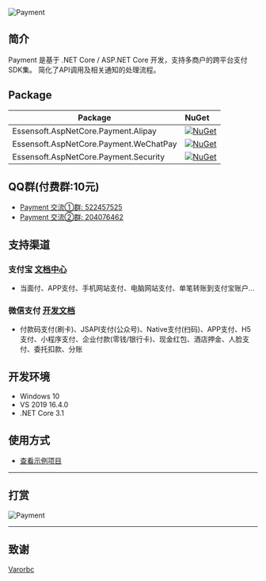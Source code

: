 ![Payment](https://raw.githubusercontent.com/essensoft/media/master/images/github/payment.png)

## 简介

Payment 是基于 .NET Core / ASP.NET Core 开发，支持多商户的跨平台支付SDK集。
简化了API调用及相关通知的处理流程。

## Package

Package  | NuGet 
-------- | :------------ 
Essensoft.AspNetCore.Payment.Alipay         | [![NuGet](https://img.shields.io/nuget/v/Essensoft.AspNetCore.Payment.Alipay.svg)](https://www.nuget.org/packages/Essensoft.AspNetCore.Payment.Alipay)
Essensoft.AspNetCore.Payment.WeChatPay      | [![NuGet](https://img.shields.io/nuget/v/Essensoft.AspNetCore.Payment.WeChatPay.svg)](https://www.nuget.org/packages/Essensoft.AspNetCore.Payment.WeChatPay)
Essensoft.AspNetCore.Payment.Security       | [![NuGet](https://img.shields.io/nuget/v/Essensoft.AspNetCore.Payment.Security.svg)](https://www.nuget.org/packages/Essensoft.AspNetCore.Payment.Security)

## QQ群(付费群:10元)
* [Payment 交流①群: 522457525](https://shang.qq.com/wpa/qunwpa?idkey=aac56c8f02f54893267d3ac90787c1794a7687f3c31a923812a36b67c4ee6271)
* [Payment 交流②群: 204076462](https://shang.qq.com/wpa/qunwpa?idkey=a77c990f2a8fca61f7eaf87ad34eae1a4ac4ebb98968a2602514dfba0c23c108)

## 支持渠道

### 支付宝 [文档中心](https://docs.open.alipay.com/catalog)
* 当面付、APP支付、手机网站支付、电脑网站支付、单笔转账到支付宝账户...

### 微信支付 [开发文档](https://pay.weixin.qq.com/wiki/doc/api/index.html)
* 付款码支付(刷卡)、JSAPI支付(公众号)、Native支付(扫码)、APP支付、H5支付、小程序支付、企业付款(零钱/银行卡)、现金红包、酒店押金、人脸支付、委托扣款、分账

## 开发环境
* Windows 10
* VS 2019 16.4.0
* .NET Core 3.1

## 使用方式

* [查看示例项目](samples/WebApplicationSample)

----

## 打赏

![Payment](https://raw.githubusercontent.com/essensoft/media/master/images/github/qrcode.png)

---

## 致谢

[Varorbc](https://github.com/Varorbc)
